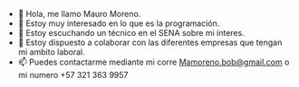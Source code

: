 - 👋 Hola, me llamo Mauro Moreno.
- 👀 Estoy muy interesado en lo que es la programación.
- 🌱 Estoy escuchando un técnico en el SENA sobre mi interes.
- 💞️ Estoy dispuesto a colaborar con las diferentes empresas que tengan mi ambito laboral.
- 📫 Puedes contactarme mediante mi corre Mamoreno.bob@gmail.com o mi numero +57 321 363 9957

